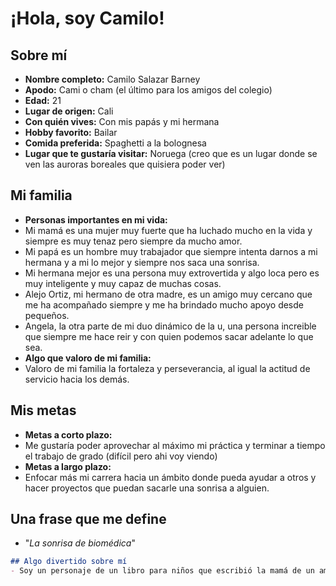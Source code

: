 # ¡Hola, soy Camilo!
## Sobre mí
- **Nombre completo:** Camilo Salazar Barney
- **Apodo:** Cami o cham (el último para los amigos del colegio)
- **Edad:** 21
- **Lugar de origen:** Cali
- **Con quién vives:** Con mis papás y mi hermana
- **Hobby favorito:** Bailar
- **Comida preferida:** Spaghetti a la bolognesa
- **Lugar que te gustaría visitar:** Noruega (creo que es un lugar donde se ven las auroras boreales que quisiera poder ver)
## Mi familia
- **Personas importantes en mi vida:**
- Mi mamá es una mujer muy fuerte que ha luchado mucho en la vida y siempre es muy tenaz pero siempre da mucho amor.
- Mi papá es un hombre muy trabajador que siempre intenta darnos a mi hermana y a mi lo mejor y siempre nos saca una sonrisa.
- Mi hermana mejor es una persona muy extrovertida y algo loca pero es muy inteligente y muy capaz de muchas cosas.
- Alejo Ortiz, mi hermano de otra madre, es un amigo muy cercano que me ha acompañado siempre y me ha brindado mucho apoyo desde pequeños.
- Angela, la otra parte de mi duo dinámico de la u, una persona increible que siempre me hace reir y con quien podemos sacar adelante lo que sea.
- **Algo que valoro de mi familia:**
- Valoro de mi familia la fortaleza y perseverancia, al igual la actitud de servicio hacia los demás.
## Mis metas
- **Metas a corto plazo:**
- Me gustaría poder aprovechar al máximo mi práctica y terminar a tiempo el trabajo de grado (difícil pero ahi voy viendo)
- **Metas a largo plazo:**
- Enfocar más mi carrera hacia un ámbito donde pueda ayudar a otros y hacer proyectos que puedan sacarle una sonrisa a alguien.
## Una frase que me define
- "*La sonrisa de biomédica*"
```markdown
## Algo divertido sobre mí
- Soy un personaje de un libro para niños que escribió la mamá de un amigo de mi hermana, soy personaje secundario pero ahí estoy jajaja
```